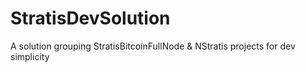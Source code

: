 # StratisDevSolution
A solution grouping StratisBitcoinFullNode &amp; NStratis projects for dev simplicity
